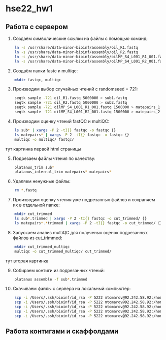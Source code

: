 # hse22_hw1

## Работа с сервером
1. Создаём символические ссылки на файлы с помощью команд:
``` bash
    ln -s /usr/share/data-minor-bioinf/assembly/oil_R1.fastq
    ln -s /usr/share/data-minor-bioinf/assembly/oil_R2.fastq
    ln -s /usr/share/data-minor-bioinf/assembly/oilMP_S4_L001_R1_001.fastq
    ln -s /usr/share/data-minor-bioinf/assembly/oilMP_S4_L001_R2_001.fastq
```

2. Создаём папки fastc и multiqc:
``` bash
    mkdir fastqc, multiqc
```

3. Производим выбор случайных чтений с randomseed = 721:
``` bash
    seqtk sample -721 oil_R1.fastq 5000000 > sub1.fastq
    seqtk sample -721 oil_R2.fastq 5000000 > sub2.fastq
    seqtk sample -721 oilMP_S4_L001_R1_001.fastq 1500000 > matepairs_1.fastq
    seqtk sample -721 oilMP_S4_L001_R2_001.fastq 1500000 > matepairs_2.fastq
```    

4. Производим оценку чтений fastQC и multiQC:
``` bash
    ls sub* | xargs -P 2 -tI{} fastqc -o fastqc {}
    ls matepairs* | xargs -P 2 -tI{} fastqc -o fastqc {}
    multiqc -o multiqc/ fastqc/
```
тут картинка первой html страницы

5. Подрезаем файлы чтения по качеству:
``` bash
    platanus_trim sub*
    platanus_internal_trim matepairs* matepairs*
```

6. Удаляем ненужные файлы:
``` bash
    rm *.fastq
```

7. Производим оценку чтения уже подрезанных файлов и сохраняем их в отдельной папке:
``` bash
    mkdir cut_trimmed
    ls sub*.trimmed | xargs -P 2 -tI{} fastqc -o cut_trimmed/ {}
    ls matepairs*.*trimmed | xargs -P 2 -tI{} fastqc -o cut_trimmed/ {}
```

8. Запускаем анализ multiQC для полученых оценок подрезанных файлов из cut_trimmed:
``` bash
    mkdir cut_trimmed_multiqc
    multiqc -o cut_trimmed_multiqc/ cut_trimmed/
```
тут вторая картинка

9. Собираем контиги из подрезанных чтений:
``` bash
    platanus assemble -f sub*.trimmed
```
    
10. Скачиваем файлы с сервера на локальный компьютер:
``` bash
    scp -i /Users/.ssh/bioinf/id_rsa -P 5222 mtomarov@92.242.58.92:/home/mtomarov/out_contig.fa /Users/Marat/Desktop/hw
    scp -i /Users/.ssh/bioinf/id_rsa -P 5222 mtomarov@92.242.58.92:/home/mtomarov/out_scaffold.fa /Users/Marat/Desktop/hw
    scp -i /Users/.ssh/bioinf/id_rsa -P 5222 mtomarov@92.242.58.92:/home/mtomarov/out_gapClosed.fa /Users/Marat/Desktop/hw
    scp -i /Users/.ssh/bioinf/id_rsa -P 5222 mtomarov@92.242.58.92:/home/mtomarov/multiqc.zip /Users/Marat/Desktop/hw
    scp -i /Users/.ssh/bioinf/id_rsa -P 5222 mtomarov@92.242.58.92:/home/mtomarov/multiqc.zip /Users/Marat/Desktop/hw
```
## Работа контигами и скаффолдами 
